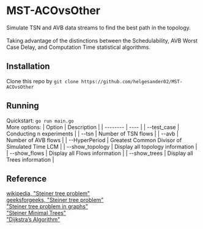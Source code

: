 # MST-ACOvsOther
Simulate TSN and AVB data streams to find the best path in the topology. <br />
<br />
Taking advantage of the distinctions between the Schedulability, AVB Worst Case Delay, and Computation Time statistical algorithms. <br />

## Installation
Clone this repo by `git clone https://github.com/helgesander02/MST-ACOvsOther`<br />

## Running
Quickstart: `go run main.go`<br />
More options:
| Option | Description |
| -------- | ---- | 
| --test_case | Conducting n experiments |
| --tsn | Number of TSN flows |
| --avb | Number of AVB flows |
| --HyperPeriod | Greatest Common Divisor of Simulated Time LCM |
| --show_topology | Display all topology information |
| --show_flows | Display all Flows information |
| --show_trees | Display all Trees information |


## Reference
[wikipedia, "Steiner tree problem"](https://en.wikipedia.org/wiki/Steiner_tree_problem)<br />
[geeksforgeeks, "Steiner tree problem"](https://www.geeksforgeeks.org/steiner-tree/)<br />
["Steiner tree problem in graphs"](http://sunmoon-template.blogspot.com/2017/04/steiner-tree-problem-in-graphs.html)<br />
["Steiner Minimal Trees"](https://www.csie.ntu.edu.tw/~kmchao/tree10spr/Steiner.pdf)<br />
["Dijkstra’s Algorithm"](https://medium.com/%E6%8A%80%E8%A1%93%E7%AD%86%E8%A8%98/%E5%9F%BA%E7%A4%8E%E6%BC%94%E7%AE%97%E6%B3%95%E7%B3%BB%E5%88%97-graph-%E8%B3%87%E6%96%99%E7%B5%90%E6%A7%8B%E8%88%87dijkstras-algorithm-6134f62c1fc2)<br />


